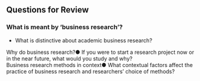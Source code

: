 ## Questions for Review

### What is meant by ‘business research’?
- What is distinctive about academic business research?



Why do business research?● If you were to start a research project now or in the near future, what would you study and why?  
Business research methods in context● What contextual factors affect the practice of business research and researchers’ choice of methods?